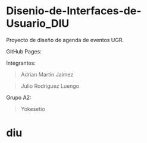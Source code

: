 # Disenio-de-Interfaces-de-Usuario_DIU
Proyecto de diseño de agenda de eventos UGR.

GitHub Pages: 

Integrantes:

>Adrian Martin Jaimez
  
>Julio Rodriguez Luengo
  
Grupo A2:

>Yokesetio
# diu
